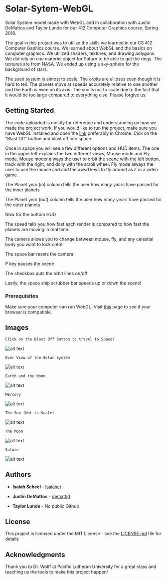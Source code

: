 # Solar-Sytem-WebGL
Solar System model made with WebGL and in collaboration with Justin DeMattos and Taylor Lunde for our 412 Computer Graphics course, Spring 2018.

The goal in this project was to utilize the skills we learned in our CS 412 Computer Gaphics course. We learned about WebGL and the basics on computer graphics. We utilized shaders, textures, and drawing polygons. We did rely on one materiel object for Saturn to be able to get the rings. The textures are from NASA. We ended up using a sky-sphere for the background of stars.

The soalr system is almost to scale. The orbits are ellipses even though it is hard to tell. The planets move at speeds accurately relative to one another and the Earth is even on its axis. The sun is not to scale due to the fact that it would be too large compared to everything else. Please forgive us.

## Getting Started

The code uploaded is mostly for reference and understanding on how we made the project work. If you would like to run the project, make sure you have WebGL installed and open the [link](https://www.cs.plu.edu/~scheelia/412/final/home.html) preferably in Chrome. Cick on the "Blast Off" button and blast off into space.

Once in space you will see a few different options and HUD items. The one in the upper left explains the two different views, Mouse mode and Fly mode. Mouse moder always the user to orbit the scene with the left button, track with the right, and dolly with the scroll wheel. Fly mode always the user to use the mouse and and the awsd keys to fly around as if in a video game. 

The Planet year (in) column tells the user how many years have passed for the inner planets

The Planet year (out) column tells the user how many years have passed for the outer planets

Now for the bottom HUD

The speed tells you how fast each render is compared to how fast the planets are moving in real time.

The camera allows you to change between mouse, fly, and any celestial body you want to lock onto!

The space bar resets the camera

P key pauses the scene

The checkbox puts the orbit lines on/off

Lastly, the space ship scrubber bar speeds up or down the scene!

### Prerequisites

Make sure your computer can run WebGL. Visit [this](https://cs.plu.edu/courses/cs412/current/webgl-test/index.html) page to see if your browser is compatible. 

## Images

```
Click on the Blast Off Button to travel to Space!
```
![alt text](https://i.imgur.com/naFgsAh.png "Home Screen")

```
Over View of the Solar System
```
![alt text](https://i.imgur.com/dD76JnB.png "Solar System")

```
Earth and the Moon
```
![alt text](https://i.imgur.com/X9g2Nwg.png "Earth")

```
Mercury
```

![alt text](https://i.imgur.com/EAPxK9Y.png "Mercury")

```
The Sun (Not to Scale)
```

![alt text](https://i.imgur.com/SOy7gzL.jpg "Sun")

```
The Moon
```

![alt text](https://i.imgur.com/t04AGpJ.png "Moon")

```
Saturn
```

![alt text](https://i.imgur.com/E3YitMv.jpg "Saturn")


## Authors

* **Isaiah Scheel** - [Isaiaher](https://github.com/Isaiaher)

* **Justin DeMattos** - [demattjd](https://github.com/demattjd)

* **Taylor Lunde** - No public Github

## License

This project is licensed under the MIT License - see the [LICENSE.md](LICENSE.md) file for details

## Acknowledgments

Thank you to Dr. Wolff at Pacific Lutheran University for a great class and teaching us the tools to make this project happen!

